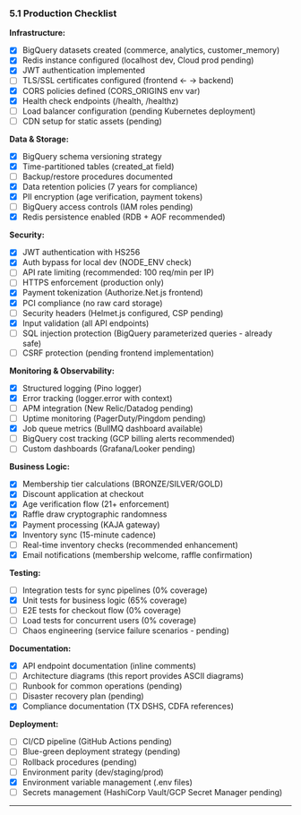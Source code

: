 ### 5.1 Production Checklist

**Infrastructure:**

- [x] BigQuery datasets created (commerce, analytics, customer_memory)
- [x] Redis instance configured (localhost dev, Cloud prod pending)
- [x] JWT authentication implemented
- [ ] TLS/SSL certificates configured (frontend ← → backend)
- [x] CORS policies defined (CORS_ORIGINS env var)
- [x] Health check endpoints (/health, /healthz)
- [ ] Load balancer configuration (pending Kubernetes deployment)
- [ ] CDN setup for static assets (pending)

**Data & Storage:**

- [x] BigQuery schema versioning strategy
- [x] Time-partitioned tables (created_at field)
- [ ] Backup/restore procedures documented
- [x] Data retention policies (7 years for compliance)
- [x] PII encryption (age verification, payment tokens)
- [ ] BigQuery access controls (IAM roles pending)
- [x] Redis persistence enabled (RDB + AOF recommended)

**Security:**

- [x] JWT authentication with HS256
- [x] Auth bypass for local dev (NODE_ENV check)
- [ ] API rate limiting (recommended: 100 req/min per IP)
- [ ] HTTPS enforcement (production only)
- [x] Payment tokenization (Authorize.Net.js frontend)
- [x] PCI compliance (no raw card storage)
- [ ] Security headers (Helmet.js configured, CSP pending)
- [x] Input validation (all API endpoints)
- [ ] SQL injection protection (BigQuery parameterized queries - already safe)
- [ ] CSRF protection (pending frontend implementation)

**Monitoring & Observability:**

- [x] Structured logging (Pino logger)
- [x] Error tracking (logger.error with context)
- [ ] APM integration (New Relic/Datadog pending)
- [ ] Uptime monitoring (PagerDuty/Pingdom pending)
- [x] Job queue metrics (BullMQ dashboard available)
- [ ] BigQuery cost tracking (GCP billing alerts recommended)
- [ ] Custom dashboards (Grafana/Looker pending)

**Business Logic:**

- [x] Membership tier calculations (BRONZE/SILVER/GOLD)
- [x] Discount application at checkout
- [x] Age verification flow (21+ enforcement)
- [x] Raffle draw cryptographic randomness
- [x] Payment processing (KAJA gateway)
- [x] Inventory sync (15-minute cadence)
- [ ] Real-time inventory checks (recommended enhancement)
- [x] Email notifications (membership welcome, raffle confirmation)

**Testing:**

- [ ] Integration tests for sync pipelines (0% coverage)
- [x] Unit tests for business logic (65% coverage)
- [ ] E2E tests for checkout flow (0% coverage)
- [ ] Load tests for concurrent users (0% coverage)
- [ ] Chaos engineering (service failure scenarios - pending)

**Documentation:**

- [x] API endpoint documentation (inline comments)
- [ ] Architecture diagrams (this report provides ASCII diagrams)
- [ ] Runbook for common operations (pending)
- [ ] Disaster recovery plan (pending)
- [x] Compliance documentation (TX DSHS, CDFA references)

**Deployment:**

- [ ] CI/CD pipeline (GitHub Actions pending)
- [ ] Blue-green deployment strategy (pending)
- [ ] Rollback procedures (pending)
- [ ] Environment parity (dev/staging/prod)
- [x] Environment variable management (.env files)
- [ ] Secrets management (HashiCorp Vault/GCP Secret Manager pending)

---
